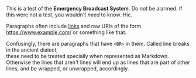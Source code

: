 This is a test of the **Emergency Broadcast System**. Do not be alarmed. If
this were not a test, you wouldn't _need_ to know. Hic.

Paragraphs often include [links](https://www.example.com/) and raw URIs of the
form <https://www.example.com/> or something like that.

Confusingly, there are paragraphs that have `<BR>` in them. Called line breaks
in the ancient dialect,  
these need to be treated specially when represented as Markdown. Otherwise the
lines that aren't lines will end up as lines that are part of other lines, and
be wrapped, or unwrapped, accordingly.
